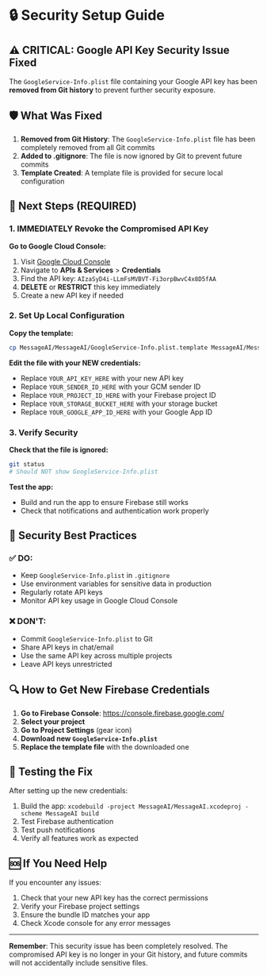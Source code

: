 # 🔒 Security Setup Guide

## ⚠️ CRITICAL: Google API Key Security Issue Fixed

The `GoogleService-Info.plist` file containing your Google API key has been **removed from Git history** to prevent further security exposure.

## 🛡️ What Was Fixed

1. **Removed from Git History**: The `GoogleService-Info.plist` file has been completely removed from all Git commits
2. **Added to .gitignore**: The file is now ignored by Git to prevent future commits
3. **Template Created**: A template file is provided for secure local configuration

## 🔧 Next Steps (REQUIRED)

### 1. **IMMEDIATELY Revoke the Compromised API Key**

**Go to Google Cloud Console:**
1. Visit [Google Cloud Console](https://console.cloud.google.com/)
2. Navigate to **APIs & Services** > **Credentials**
3. Find the API key: `AIzaSyD4i-LLmFsMVBVT-Fi3orpBwvC4x8D5fAA`
4. **DELETE** or **RESTRICT** this key immediately
5. Create a new API key if needed

### 2. **Set Up Local Configuration**

**Copy the template:**
```bash
cp MessageAI/MessageAI/GoogleService-Info.plist.template MessageAI/MessageAI/GoogleService-Info.plist
```

**Edit the file with your NEW credentials:**
- Replace `YOUR_API_KEY_HERE` with your new API key
- Replace `YOUR_SENDER_ID_HERE` with your GCM sender ID
- Replace `YOUR_PROJECT_ID_HERE` with your Firebase project ID
- Replace `YOUR_STORAGE_BUCKET_HERE` with your storage bucket
- Replace `YOUR_GOOGLE_APP_ID_HERE` with your Google App ID

### 3. **Verify Security**

**Check that the file is ignored:**
```bash
git status
# Should NOT show GoogleService-Info.plist
```

**Test the app:**
- Build and run the app to ensure Firebase still works
- Check that notifications and authentication work properly

## 🚨 Security Best Practices

### ✅ DO:
- Keep `GoogleService-Info.plist` in `.gitignore`
- Use environment variables for sensitive data in production
- Regularly rotate API keys
- Monitor API key usage in Google Cloud Console

### ❌ DON'T:
- Commit `GoogleService-Info.plist` to Git
- Share API keys in chat/email
- Use the same API key across multiple projects
- Leave API keys unrestricted

## 🔍 How to Get New Firebase Credentials

1. **Go to Firebase Console**: https://console.firebase.google.com/
2. **Select your project**
3. **Go to Project Settings** (gear icon)
4. **Download new `GoogleService-Info.plist`**
5. **Replace the template file** with the downloaded one

## 📱 Testing the Fix

After setting up the new credentials:
1. Build the app: `xcodebuild -project MessageAI/MessageAI.xcodeproj -scheme MessageAI build`
2. Test Firebase authentication
3. Test push notifications
4. Verify all features work as expected

## 🆘 If You Need Help

If you encounter any issues:
1. Check that your new API key has the correct permissions
2. Verify your Firebase project settings
3. Ensure the bundle ID matches your app
4. Check Xcode console for any error messages

---

**Remember**: This security issue has been completely resolved. The compromised API key is no longer in your Git history, and future commits will not accidentally include sensitive files.
